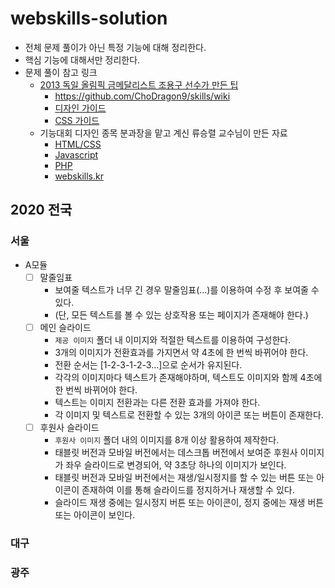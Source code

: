 # webskills-solution

- 전체 문제 풀이가 아닌 특정 기능에 대해 정리한다.
- 핵심 기능에 대해서만 정리한다.
- 문제 풀이 참고 링크
  - [2013 독일 올림픽 금메달리스트 조용구 선수가 만든 팁](https://github.com/ChoDragon9/skills)
    - https://github.com/ChoDragon9/skills/wiki
    - [디자인 가이드](https://github.com/ChoDragon9/skills/wiki/%EB%94%94%EC%9E%90%EC%9D%B8-%EA%B0%80%EC%9D%B4%EB%93%9C-%EC%A0%95%EB%A6%AC)
    - [CSS 가이드](https://github.com/ChoDragon9/skills/wiki/%EB%A0%88%EC%9D%B4%EC%95%84%EC%9B%83%EA%B3%BC%EC%A0%9C-%EC%95%84%EB%A6%84%EB%8B%B5%EA%B2%8C-%ED%95%B4%EA%B2%B0%ED%95%98%EA%B8%B0)
  - 기능대회 디자인 종목 분과장을 맡고 계신 류승렬 교수님이 만든 자료
    - [HTML/CSS](https://webskills.kr/2018/data/WEB_HTML_CSS.pdf)
    - [Javascript](https://webskills.kr/2018/data/JavaScript_jQuery.pdf)
    - [PHP](https://webskills.kr/2018/data/PHP_Web_Programming.pdf)
    - [webskills.kr](https://webskills.kr/)

## 2020 전국

### 서울

- A모듈
  - [ ] 말줄임표
    - 보여줄 텍스트가 너무 긴 경우 말줄임표(...)를 이용하여 수정 후 보여줄 수 있다.
    - (단, 모든 텍스트를 볼 수 있는 상호작용 또는 페이지가 존재해야 한다.)
  - [ ] 메인 슬라이드
    - `제공 이미지` 폴더 내 이미지와 적절한 텍스트를 이용하여 구성한다.
    - 3개의 이미지가 전환효과를 가지면서 약 4초에 한 번씩 바뀌어야 한다.
    - 전환 순서는 \[1-2-3-1-2-3…\]으로 순서가 유지된다.
    - 각각의 이미지마다 텍스트가 존재해야하며, 텍스트도 이미지와 함께 4초에 한 번씩 바뀌어야 한다.
    - 텍스트는 이미지 전환과는 다른 전환 효과를 가져야 한다.
    - 각 이미지 및 텍스트로 전환할 수 있는 3개의 아이콘 또는 버튼이 존재한다.
  - [ ] 후원사 슬라이드
    - `후원사 이미지` 폴더 내의 이미지를 8개 이상 활용하여 제작한다.
    - 태블릿 버전과 모바일 버전에서는 데스크톱 버전에서 보여준 후원사 이미지가 좌우 슬라이드로 변경되어,
      약 3초당 하나의 이미지가 보인다.
    - 태블릿 버전과 모바일 버전에서는 재생/일시정지를 할 수 있는 버튼 또는 아이콘이 존재하여 이를 통해 슬라이드를 정지하거나 재생할 수 있다.
    - 슬라이드 재생 중에는 일시정지 버튼 또는 아이콘이, 정지 중에는 재생 버튼 또는 아이콘이 보인다.
  
### 대구

### 광주